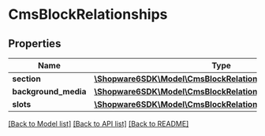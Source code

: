 # CmsBlockRelationships

## Properties
Name | Type | Description | Notes
------------ | ------------- | ------------- | -------------
**section** | [**\Shopware6SDK\Model\CmsBlockRelationshipsSection**](CmsBlockRelationshipsSection.md) |  | [optional] 
**background_media** | [**\Shopware6SDK\Model\CmsBlockRelationshipsBackgroundMedia**](CmsBlockRelationshipsBackgroundMedia.md) |  | [optional] 
**slots** | [**\Shopware6SDK\Model\CmsBlockRelationshipsSlots**](CmsBlockRelationshipsSlots.md) |  | [optional] 

[[Back to Model list]](../../README.md#documentation-for-models) [[Back to API list]](../../README.md#documentation-for-api-endpoints) [[Back to README]](../../README.md)

